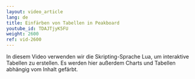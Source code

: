 ```yaml
---
layout: video_article
lang: de
title: Einfärben von Tabellen in Peakboard
youtube_id: TDAJTjyK5FU
weight: 2600
ref: vid-2600
---
```


In diesem Video verwenden wir die Skripting-Sprache Lua, um interaktive Tabellen zu erstellen.
Es werden hier außerdem Charts und Tabellen abhängig vom Inhalt gefärbt.
